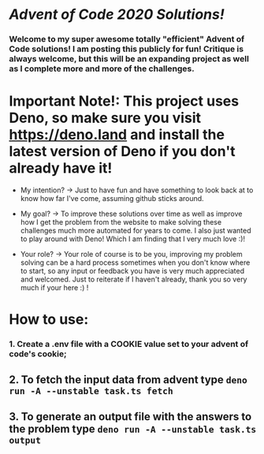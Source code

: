 # _Advent of Code 2020 Solutions!_

### Welcome to my super awesome totally "efficient" Advent of Code solutions! I am posting this publicly for fun! Critique is always welcome, but this will be an expanding project as well as I complete more and more of the challenges.

# Important Note!: This project uses Deno, so make sure you visit https://deno.land and install the latest version of Deno if you don't already have it!

- My intention?
  -> Just to have fun and have something to look back at to know how far I've come, assuming github sticks around.

- My goal?
  -> To improve these solutions over time as well as improve how I get the problem from the website to make solving these challenges much more automated for years to come. I also just wanted to play around with Deno! Which I am finding that I very much love :)!

- Your role?
  -> Your role of course is to be you, improving my problem solving can be a hard process sometimes when you don't know where to start, so any input or feedback you have is very much appreciated and welcomed. Just to reiterate if I haven't already, thank you so very much if your here :) !

# How to use:

### 1. Create a .env file with a COOKIE value set to your advent of code's cookie;

## 2. To fetch the input data from advent type `deno run -A --unstable task.ts fetch`

## 3. To generate an output file with the answers to the problem type `deno run -A --unstable task.ts output`
